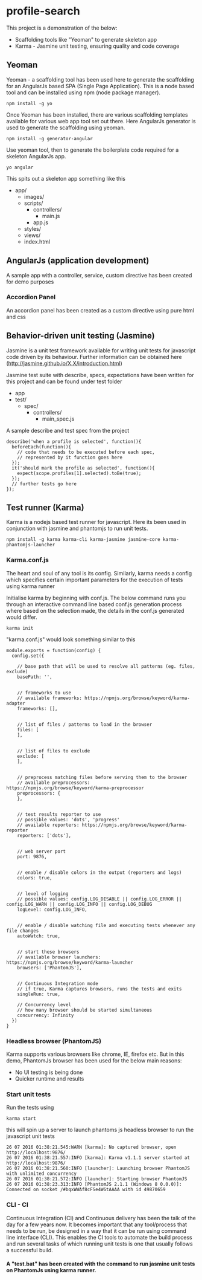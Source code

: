 # profile-search

This project is a demonstration of the below:
- Scaffolding tools like "Yeoman" to generate skeleton app
- Karma - Jasmine unit testing, ensuring quality and code coverage

## Yeoman

Yeoman - a scaffolding tool has been used here to generate the scaffolding for an AngularJs based SPA (Single Page Application). This is a node based tool and can be installed using npm (node package manager).

```
npm install -g yo
```

Once Yeoman has been installed, there are various scaffolding templates available for various web app tool set out there. Here AngularJs generator is used to generate the scaffolding using yeoman.

```
npm install -g generator-angular
```

Use yeoman tool, then to generate the boilerplate code required for a skeleton AngularJs app.

```
yo angular
```

This spits out a skeleton app something like this

- app/
	- images/
	- scripts/
		- controllers/
			- main.js
		- app.js
	- styles/
	- views/
	- index.html

## AngularJs (application development)

A sample app with a controller, service, custom directive has been created for demo purposes

### Accordion Panel

An accordion panel has been created as a custom directive using pure html and css


## Behavior-driven unit testing (Jasmine)

Jasmine is a unit test framework available for writing unit tests for javascript code driven by its behaviour. Further information can be obtained here (http://jasmine.github.io/X.X/introduction.html)

Jasmine test suite with describe, specs, expectations have been written for this project and can be found under test folder

- app
- test/
	- spec/
		- controllers/
			- main_spec.js

A sample describe and test spec from the project

```
describe('when a profile is selected', function(){
  beforeEach(function(){
    // code that needs to be executed before each spec,
    // represented by it function goes here
  });  
  it('should mark the profile as selected', function(){
    expect(scope.profiles[1].selected).toBe(true);
  });
  // further tests go here
});
```

## Test runner (Karma)

Karma is a nodejs based test runner for javascript. Here its been used in conjunction with jasmine and phantomjs to run unit tests.

```
npm install -g karma karma-cli karma-jasmine jasmine-core karma-phantomjs-launcher
```

### Karma.conf.js

The heart and soul of any tool is its config. Similarly, karma needs a config which specifies certain important parameters for the execution of tests using karma runner

Initialise karma by beginning with conf.js. The below command runs you through an interactive command line based conf.js generation process where based on the selection made, the details in the conf.js generated would differ.

```
karma init
```

"karma.conf.js" would look something similar to this 

```
module.exports = function(config) {
  config.set({

    // base path that will be used to resolve all patterns (eg. files, exclude)
    basePath: '',


    // frameworks to use
    // available frameworks: https://npmjs.org/browse/keyword/karma-adapter
    frameworks: [],


    // list of files / patterns to load in the browser
    files: [
    ],


    // list of files to exclude
    exclude: [
    ],


    // preprocess matching files before serving them to the browser
    // available preprocessors: https://npmjs.org/browse/keyword/karma-preprocessor
    preprocessors: {
    },


    // test results reporter to use
    // possible values: 'dots', 'progress'
    // available reporters: https://npmjs.org/browse/keyword/karma-reporter
    reporters: ['dots'],


    // web server port
    port: 9876,


    // enable / disable colors in the output (reporters and logs)
    colors: true,


    // level of logging
    // possible values: config.LOG_DISABLE || config.LOG_ERROR || config.LOG_WARN || config.LOG_INFO || config.LOG_DEBUG
    logLevel: config.LOG_INFO,


    // enable / disable watching file and executing tests whenever any file changes
    autoWatch: true,


    // start these browsers
    // available browser launchers: https://npmjs.org/browse/keyword/karma-launcher
    browsers: ['PhantomJS'],


    // Continuous Integration mode
    // if true, Karma captures browsers, runs the tests and exits
    singleRun: true,

    // Concurrency level
    // how many browser should be started simultaneous
    concurrency: Infinity
  })
}
```

### Headless browser (PhantomJS)

Karma supports various browsers like chrome, IE, firefox etc. But in this demo, PhantomJs browser has been used for the below main reasons:

- No UI testing is being done
- Quicker runtime and results

### Start unit tests

Run the tests using

```
karma start
```

this will spin up a server to launch phantoms js headless browser to run the javascript unit tests

```
26 07 2016 01:38:21.545:WARN [karma]: No captured browser, open http://localhost:9876/
26 07 2016 01:38:21.557:INFO [karma]: Karma v1.1.1 server started at http://localhost:9876/
26 07 2016 01:38:21.560:INFO [launcher]: Launching browser PhantomJS with unlimited concurrency
26 07 2016 01:38:21.572:INFO [launcher]: Starting browser PhantomJS
26 07 2016 01:38:23.313:INFO [PhantomJS 2.1.1 (Windows 8 0.0.0)]: Connected on socket /#bqxWWAf8cFSe4W6tAAAA with id 49870659
```

### CLI - CI

Continuous Integration (CI) and Continuous delivery has been the talk of the day for a few years now. It becomes important that any tool/process that needs to be run, be designed in a way that it can be run using command line interface (CLI). This enables the CI tools to automate the build process and run several tasks of which running unit tests is one that usually follows a successful build.

#### A "test.bat" has been created with the command to run jasmine unit tests on PhantomJs using karma runner.



